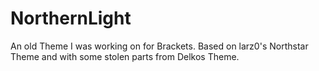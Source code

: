 # NorthernLight
An old Theme I was working on for Brackets.
Based on larz0's Northstar Theme and with some stolen parts from Delkos Theme.
